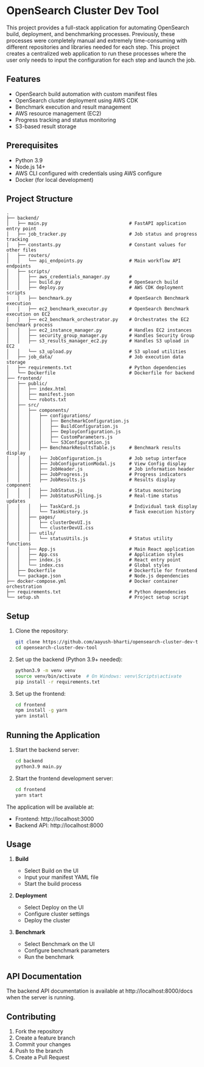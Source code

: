 # OpenSearch Cluster Dev Tool

This project provides a full-stack application for automating OpenSearch build, deployment, and benchmarking processes. Previously, these processes were completely manual and extremely time-consuming with different repositories and libraries needed for each step. This project creates a centralized web application to run these processes where the user only needs to input the configuration for each step and launch the job.

## Features

- OpenSearch build automation with custom manifest files
- OpenSearch cluster deployment using AWS CDK
- Benchmark execution and result management
- AWS resource management (EC2)
- Progress tracking and status monitoring
- S3-based result storage

## Prerequisites

- Python 3.9
- Node.js 14+
- AWS CLI configured with credentials using AWS configure
- Docker (for local development)

## Project Structure

```
.
├── backend/
│   ├── main.py                              # FastAPI application entry point
│   ├── job_tracker.py                       # Job status and progress tracking
│   ├── constants.py                         # Constant values for other files
│   ├── routers/
│   │   └── api_endpoints.py                 # Main workflow API endpoints
│   ├── scripts/
│   │   ├── aws_credentials_manager.py       # 
│   │   ├── build.py                         # OpenSearch build
│   │   ├── deploy.py                        # AWS CDK deployment scripts
│   │   ├── benchmark.py                     # OpenSearch Benchmark execution
│   │   ├── ec2_benchmark_executor.py        # OpenSearch Benchmark execution on EC2
│   │   ├── ec2_benchmark_orchestrator.py    # Orchestrates the EC2 benchmark process
│   │   ├── ec2_instance_manager.py          # Handles EC2 instances
│   │   ├── security_group_manager.py        # Handles Security Group
│   │   ├── s3_results_manager_ec2.py        # Handles S3 upload in EC2
│   │   └── s3_upload.py                     # S3 upload utilities
│   ├── job_data/                            # Job execution data storage
│   ├── requirements.txt                     # Python dependencies
│   └── Dockerfile                           # Dockerfile for backend
├── frontend/
│   ├── public/
│   │   ├── index.html
│   │   ├── manifest.json
│   │   └── robots.txt
│   ├── src/
│   │   ├── components/
│   │   │   ├── configurations/
│   │   │   │   ├── BenchmarkConfiguration.js
│   │   │   │   ├── BuildConfiguration.js
│   │   │   │   ├── DeployConfiguration.js
│   │   │   │   ├── CustomParameters.js
│   │   │   │   └── S3Configuration.js
│   │   │   ├── BenchmarkResultsTable.js     # Benchmark results display
│   │   │   ├── JobConfiguration.js          # Job setup interface
│   │   │   ├── JobConfigurationModal.js     # View Config display
│   │   │   ├── JobHeader.js                 # Job information header
│   │   │   ├── JobProgress.js               # Progress indicators
│   │   │   ├── JobResults.js                # Results display component
│   │   │   ├── JobStatus.js                 # Status monitoring
│   │   │   ├── JobStatusPolling.js          # Real-time status updates
│   │   │   ├── TaskCard.js                  # Individual task display
│   │   │   └── TaskHistory.js               # Task execution history
│   │   ├── pages/
│   │   │   ├── clusterDevUI.js
│   │   │   └── clusterDevUI.css
│   │   ├── utils/
│   │   │   └── statusUtils.js               # Status utility functions
│   │   ├── App.js                           # Main React application
│   │   ├── App.css                          # Application styles
│   │   ├── index.js                         # React entry point
│   │   └── index.css                        # Global styles
│   ├── Dockerfile                           # Dockerfile for frontend
│   └── package.json                         # Node.js dependencies
├── docker-compose.yml                       # Docker container orchestration
├── requirements.txt                         # Python dependencies
└── setup.sh                                 # Project setup script

```

## Setup

1. Clone the repository:
   ```bash
   git clone https://github.com/aayush-bharti/opensearch-cluster-dev-tool.git
   cd opensearch-cluster-dev-tool
   ```

2. Set up the backend (Python 3.9+ needed):
   ```bash
   python3.9 -m venv venv
   source venv/bin/activate  # On Windows: venv\Scripts\activate
   pip install -r requirements.txt
   ```

3. Set up the frontend:
   ```bash
   cd frontend
   npm install -g yarn
   yarn install
   ```

## Running the Application

1. Start the backend server:
   ```bash
   cd backend
   python3.9 main.py
   ```

2. Start the frontend development server:
   ```bash
   cd frontend
   yarn start
   ```

The application will be available at:
- Frontend: http://localhost:3000
- Backend API: http://localhost:8000

## Usage

1. **Build**
   - Select Build on the UI
   - Input your manifest YAML file
   - Start the build process

2. **Deployment**
   - Select Deploy on the UI
   - Configure cluster settings
   - Deploy the cluster

3. **Benchmark**
   - Select Benchmark on the UI
   - Configure benchmark parameters
   - Run the benchmark

## API Documentation

The backend API documentation is available at http://localhost:8000/docs when the server is running.

## Contributing

1. Fork the repository
2. Create a feature branch
3. Commit your changes
4. Push to the branch
5. Create a Pull Request

